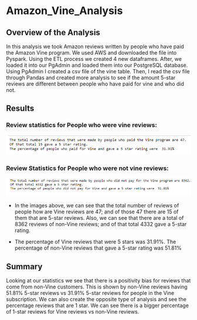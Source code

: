 # Amazon_Vine_Analysis


## Overview of the Analysis

In this analysis we took Amazon reviews written by people who have paid the Amazon Vine program. We used AWS and downloaded the file into Pyspark. Using the ETL process we created 4 new dataframes. After, we loaded it into our PgAdmin and loaded them into our PostgreSQL database. Using PgAdmin I created a csv file of the vine table. Then, I read the csv file through Pandas and created more analysis to see if the amount 5-star reviews are different between people who have paid for vine and who did not.

## Results
### Review statistics for People who were vine reviews:

![Five Star Reviews who are Vine subscribed](Resources/yes_5star.png)

### Review Statistics for People who were not vine reviews:

![Five Star Reviews who are not Vine subscribed](Resources/no_5star.png)

  - In the images above, we can see that the total number of reviews of people how are Vine reviews are 47; and of those 47 there are 15 of them that are 5-star reviews. Also, we can see that there are a total of 8362 reviews of non-Vine reviews; and of that total 4332 gave a 5-star rating.
  
  - The percentage of Vine reviews that were 5 stars was 31.91%. The percentage of non-Vine reviews that gave a 5-star rating was 51.81%

## Summary

Looking at our statistics we see that there is a positivity bias for reviews that come from non-Vine customers. This is shown by non-Vine reviews having 51.81% 5-star reviews vs 31.91% 5-star reviews for people in the Vine subscription. We can also create the opposite type of analysis and see the percentage reviews that are 1 star. We can see there is a bigger percentage of 1-star reviews for Vine reviews vs non-Vine reviews.
